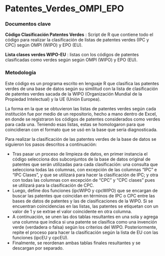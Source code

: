 # Patentes_Verdes_OMPI_EPO

### Documentos clave

**Código Clasificación Patentes Verdes**
: Script de R que contiene todo el código para realizar la clasificación de listas de patentes verdes (IPC y CPC) según OMPI (WIPO) y EPO (EU).

**Lista clases verdes WIPO-EU**
: listas con los códigos de patentes clasificadas como verdes según según OMPI (WIPO) y EPO (EU).

### Metodología

Este código es un programa escrito en lenguaje R que clasifica las patentes verdes de una base de datos según su similitud con la lista de clasificación de patentes verdes sacada de la WIPO (Organización Mundial de la Propiedad Intelectual) y la UE (Unión Europea).

La forma en la que se obtuvieron las listas de patentes verdes según cada institución fue por medio de un repositorio, hecho a mano dentro de Excel, en donde se registraron los códigos de patentes considerados como verdes para cada una. Teniendo esas listas, estas se homologaron para que coincidieran con el formato que se usó en la base que sería diagnosticada.

Para realizar la clasificación de las patentes verdes de la base de datos se siguieron los pasos descritos a continuación:

* Tras pasar un proceso de limpieza de datos, en primer instancia el código selecciona dos subconjuntos de la base de datos original de patentes que serán utilizadas para cada clasificación: una consulta que selecciona todas las columnas, con excepción de las columnas “IPC” e “IPC Clases”, y que se utilizará para hacer la clasificación de IPC; y otra con todas las columnas con excepción de “CPC” y “CPC clases” pues se utilizará para la clasificación de CPC.
* Luego, define dos funciones (ipcWIPO y cpcWIPO) que se encargan de buscar las patentes que coincidan en términos de IPC o CPC entre las bases de datos de patentes y las de clasificaciones de la WIPO. Si se encuentran coincidencias en las listas, las patentes se etiquetan con un valor de 1 y se extrae el valor coincidente en otra columna. 
* A continuación, se unen las dos tablas resultantes en una sola y agrega una columna que indica si una patente se clasifica como una invención verde (verdadera o falsa) según los criterios del WIPO. Posteriormente, repite el proceso para hacer la clasificación según la lista de EU con las funciones (ipcEU y cpcEU).
* Finalmente, se reordenan ambas tablas finales resultantes y se descargan por separado.
